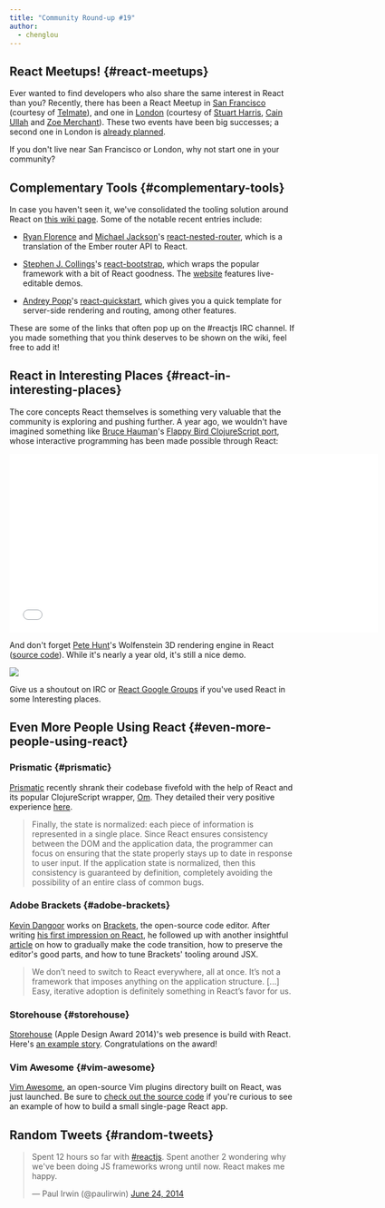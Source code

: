 ```yaml
---
title: "Community Round-up #19"
author:
  - chenglou
---
```


## React Meetups! {#react-meetups}
Ever wanted to find developers who also share the same interest in React than you? Recently, there has been a React Meetup in [San Francisco](http://www.meetup.com/ReactJS-San-Francisco/) (courtesy of [Telmate](http://www.telmate.com)), and one in [London](http://www.meetup.com/London-React-User-Group/) (courtesy of [Stuart Harris](http://www.meetup.com/London-React-User-Group/members/105837542/), [Cain Ullah](http://www.meetup.com/London-React-User-Group/members/15509971/) and [Zoe Merchant](http://www.meetup.com/London-React-User-Group/members/137058242/)). These two events have been big successes; a second one in London is [already planned](http://www.meetup.com/London-React-User-Group/events/191406572/).

If you don't live near San Francisco or London, why not start one in your community?

## Complementary Tools {#complementary-tools}
In case you haven't seen it, we've consolidated the tooling solution around React on [this wiki page](https://github.com/facebook/react/wiki/Complementary-Tools). Some of the notable recent entries include:

- [Ryan Florence](https://github.com/rpflorence) and [Michael Jackson](https://github.com/mjackson)'s [react-nested-router](https://github.com/rpflorence/react-nested-router), which is a translation of the Ember router API to React.

- [Stephen J. Collings](https://github.com/stevoland)'s [react-bootstrap](https://github.com/react-bootstrap/react-bootstrap), which wraps the popular framework with a bit of React goodness. The [website](https://react-bootstrap.github.io/components.html) features live-editable demos.

- [Andrey Popp](https://github.com/andreypopp)'s [react-quickstart](https://github.com/andreypopp/react-quickstart), which gives you a quick template for server-side rendering and routing, among other features.

These are some of the links that often pop up on the #reactjs IRC channel. If you made something that you think deserves to be shown on the wiki, feel free to add it!

## React in Interesting Places {#react-in-interesting-places}

The core concepts React themselves is something very valuable that the community is exploring and pushing further. A year ago, we wouldn't have imagined something like [Bruce Hauman](http://rigsomelight.com)'s [Flappy Bird ClojureScript port](http://rigsomelight.com/2014/05/01/interactive-programming-flappy-bird-clojurescript.html), whose interactive programming has been made possible through React:

<iframe width="650" height="315" src="//www.youtube-nocookie.com/embed/KZjFVdU8VLI" frameborder="0" allowfullscreen></iframe>

And don't forget [Pete Hunt](https://github.com/petehunt)'s Wolfenstein 3D rendering engine in React ([source code](https://github.com/petehunt/wolfenstein3D-react/blob/master/js/renderer.js#L183)). While it's nearly a year old, it's still a nice demo.

[![](../images/blog/wolfenstein_react.png)](http://www.petehunt.net/wolfenstein3D-react/wolf3d.html)

Give us a shoutout on IRC or [React Google Groups](https://groups.google.com/forum/#!forum/reactjs) if you've used React in some Interesting places.

## Even More People Using React {#even-more-people-using-react}

### Prismatic {#prismatic}
[Prismatic](http://getprismatic.com/home) recently shrank their codebase fivefold with the help of React and its popular ClojureScript wrapper, [Om](https://github.com/swannodette/om). They detailed their very positive experience [here](http://blog.getprismatic.com/om-sweet-om-high-functional-frontend-engineering-with-clojurescript-and-react/).

> Finally, the state is normalized: each piece of information is represented in a single place. Since React ensures consistency between the DOM and the application data, the programmer can focus on ensuring that the state properly stays up to date in response to user input. If the application state is normalized, then this consistency is guaranteed by definition, completely avoiding the possibility of an entire class of common bugs.

### Adobe Brackets {#adobe-brackets}
[Kevin Dangoor](http://www.kevindangoor.com) works on [Brackets](http://brackets.io/?lang=en), the open-source code editor. After writing [his first impression on React](http://www.kevindangoor.com/2014/05/simplifying-code-with-react/), he followed up with another insightful [article](http://www.kevindangoor.com/2014/05/react-in-brackets/) on how to gradually make the code transition, how to preserve the editor's good parts, and how to tune Brackets' tooling around JSX.

> We don’t need to switch to React everywhere, all at once. It’s not a framework that imposes anything on the application structure. [...] Easy, iterative adoption is definitely something in React’s favor for us.

### Storehouse {#storehouse}
[Storehouse](https://www.storehouse.co) (Apple Design Award 2014)'s web presence is build with React. Here's [an example story](https://www.storehouse.co/stories/y2ad-mexico-city-clouds). Congratulations on the award!

### Vim Awesome {#vim-awesome}
[Vim Awesome](http://vimawesome.com), an open-source Vim plugins directory built on React, was just launched. Be sure to [check out the source code](https://github.com/divad12/vim-awesome) if you're curious to see an example of how to build a small single-page React app.

## Random Tweets {#random-tweets}

<blockquote class="twitter-tweet" lang="en"><p>Spent 12 hours so far with <a href="https://twitter.com/hashtag/reactjs?src=hash">#reactjs</a>. Spent another 2 wondering why we&#39;ve been doing JS frameworks wrong until now. React makes me happy.</p>&mdash; Paul Irwin (@paulirwin) <a href="https://twitter.com/paulirwin/statuses/481263947589242882">June 24, 2014</a></blockquote>
